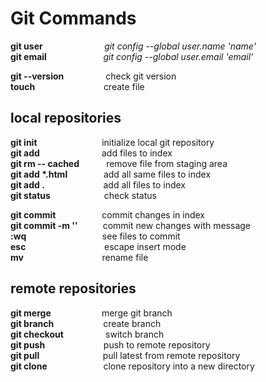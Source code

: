 # Git Commands

**git user** &nbsp;  &nbsp;  &nbsp;  &nbsp;  &nbsp;  &nbsp;  &nbsp;  &nbsp;  &nbsp;  &nbsp;  &nbsp;  &nbsp; *git config --global user.name 'name'* <br>
**git email**  &nbsp; &nbsp; &nbsp; &nbsp; &nbsp; &nbsp; &nbsp; &nbsp; &nbsp;&nbsp;&nbsp; &nbsp; *git config --global user.email 'email'* 

**git --version** &nbsp;    &nbsp;  &nbsp;  &nbsp;  &nbsp;  &nbsp;  &nbsp;  &nbsp; check git version <br>
**touch <file>** &nbsp;  &nbsp; &nbsp;&nbsp;  &nbsp;  &nbsp;  &nbsp;  &nbsp;  &nbsp;  &nbsp;  &nbsp;  &nbsp;  &nbsp;  &nbsp; create file
## local repositories
**git init** &emsp;  &emsp;  &emsp;  &emsp;  &emsp;&emsp;initialize local git repository <br>
**git add <file>** &emsp;  &emsp;  &emsp;  &emsp;&emsp;&emsp;add files to index <br>
**git rm -- cached <file>**&emsp;&emsp; &nbsp;&nbsp;remove file from staging area <br>
__git add *.html__ &emsp;  &emsp; &emsp; add all same files to index <br>
**git add .** &emsp;  &emsp;  &emsp;  &emsp; &emsp; add all files to index <br>
**git status** &emsp;  &emsp;  &emsp;&emsp;&emsp; check status <br>

**git commit** &emsp;&emsp;&emsp;&emsp;&emsp;commit changes in index <br>
**git commit -m ''** &emsp; &emsp; commit new changes with message <br>
**:wq** &emsp; &emsp; &emsp; &emsp;&emsp;&emsp;&emsp;&nbsp; see files to commit <br>
**esc** &emsp; &emsp; &emsp; &emsp;&emsp;&emsp;&emsp; &nbsp; escape insert mode <br>
**mv** &emsp; &emsp; &emsp; &emsp;&emsp;&emsp;&emsp; &nbsp; rename file <br>

## remote repositories
**git merge <branch>** &emsp;&emsp; &emsp;&emsp;&emsp; merge git branch <br>
**git branch <name>** &emsp; &emsp; &emsp; &emsp;&nbsp; create branch <br>
**git checkout <branch>** &emsp;&emsp;&emsp;&emsp;&nbsp; switch branch <br>
**git push**  &emsp;  &emsp;  &emsp;&emsp; &emsp;&nbsp;&nbsp;push to remote repository <br>
**git pull** &emsp;  &emsp;  &emsp; &emsp; &emsp;&nbsp;&nbsp; pull latest from remote repository <br>
**git clone** &emsp;  &emsp;  &emsp;&emsp;&emsp;&nbsp; clone repository into a new directory <br>
